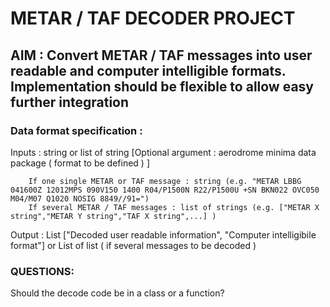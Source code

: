 # METAR / TAF DECODER PROJECT


## AIM : Convert METAR / TAF messages into user readable and computer intelligible formats. Implementation should be flexible to allow easy further integration

### Data format specification :

Inputs : string or list of string [Optional argument : aerodrome minima data package ( format to be defined ) ]

        If one single METAR or TAF message : string (e.g. "METAR LBBG 041600Z 12012MPS 090V150 1400 R04/P1500N R22/P1500U +SN BKN022 OVC050 M04/M07 Q1020 NOSIG 8849//91=")
        If several METAR / TAF messages : list of strings (e.g. ["METAR X string","METAR Y string","TAF X string",...] )

Output : List ["Decoded user readable information", "Computer intelligibile format"]
        or List of list ( if several messages to be decoded )

### QUESTIONS:
Should the decode code be in a class or a function?